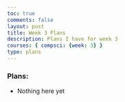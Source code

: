 ```yaml
---
toc: true
comments: false
layout: post
title: Week 3 Plans
description: Plans I have for week 3
courses: { compsci: {week: 3} }
type: plans
---
```


### Plans:
- Nothing here yet